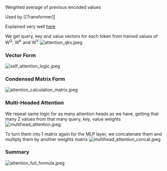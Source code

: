 Weighted average of previous encoded values

Used by [[Transformer]]

Explained very well [here](https://www.youtube.com/watch?v=QAZc9xsQNjQ\&list=PLhQjrBD2T381PopUTYtMSstgk-hsTGkVm\&index=10\&t=2910s)

We get query, key and value vectors for each token from trained values of W<sup>Q</sup>, W<sup>K</sup> and W<sup>V</sup>
![attention_qkv.jpeg](attention_qkv.jpeg)

### Vector Form

![self_attention_logic.jpeg](self_attention_logic.jpeg)

### Condensed Matrix Form

![attention_calculation_matrix.jpeg](attention_calculation_matrix.jpeg)

### Multi-Headed Attention

We repeat same logic for as many attention heads as we have, getting that many Z values from that many query, key, value weights
![multihead_attention.jpeg](multihead_attention.jpeg)

To turn them into 1 matrix again for the MLP layer, we concatenate them and multiply them by another weights matrix
![multihead_attention_concat.jpeg](multihead_attention_concat.jpeg)

### Summary

![attention_full_formula.jpeg](attention_full_formula.jpeg)
